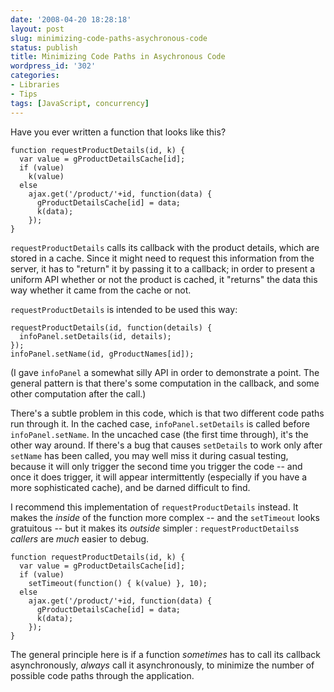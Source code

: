 ```yaml
---
date: '2008-04-20 18:28:18'
layout: post
slug: minimizing-code-paths-asychronous-code
status: publish
title: Minimizing Code Paths in Asychronous Code
wordpress_id: '302'
categories:
- Libraries
- Tips
tags: [JavaScript, concurrency]
---
```


Have you ever written a function that looks like this?

    function requestProductDetails(id, k) {
      var value = gProductDetailsCache[id];
      if (value)
        k(value)
      else
        ajax.get('/product/'+id, function(data) {
          gProductDetailsCache[id] = data;
          k(data);
        });
    }

`requestProductDetails` calls its callback with the product details, which are stored in a cache.  Since it might need to request this information from the server, it has to "return" it by passing it to a callback; in order to present a uniform API whether or not the product is cached, it "returns" the data this way whether it came from the cache or not.

`requestProductDetails` is intended to be used this way:

    requestProductDetails(id, function(details) {
      infoPanel.setDetails(id, details);
    });
    infoPanel.setName(id, gProductNames[id]);

(I gave `infoPanel` a somewhat silly API in order to demonstrate a point.  The general pattern is that there's some computation in the callback, and some other computation after the call.)

There's a subtle problem in this code, which is that two different code paths run through it.  In the cached case, `infoPanel.setDetails` is called before `infoPanel.setName`.  In the uncached case (the first time through), it's the other way around.  If there's a bug that causes `setDetails` to work only after `setName` has been called, you may well miss it during casual testing, because it will only trigger the second time you trigger the code -- and once it does trigger, it will appear intermittently (especially if you have a more sophisticated cache), and be darned difficult to find.

I recommend this implementation of `requestProductDetails` instead.  It makes the _inside_ of the function more complex -- and the `setTimeout` looks gratuitous -- but it makes its _outside_ simpler : `requestProductDetails`s _callers_ are _much_ easier to debug.

    function requestProductDetails(id, k) {
      var value = gProductDetailsCache[id];
      if (value)
        setTimeout(function() { k(value) }, 10);
      else
        ajax.get('/product/'+id, function(data) {
          gProductDetailsCache[id] = data;
          k(data);
        });
    }

The general principle here is if a function _sometimes_ has to call its callback asynchronously, _always_ call it asynchronously, to minimize the number of possible code paths through the application.
